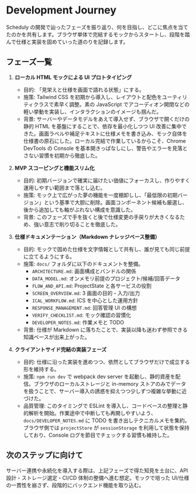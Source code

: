 # Development Journey

Scheduly の開発で辿ったフェーズを振り返り、何を目指し、どこに焦点を当てたのかを共有します。ブラウザ単体で完結するモックからスタートし、段階を踏んで仕様と実装を固めていった道のりを記録します。

## フェーズ一覧

1. **ローカル HTML モックによる UI プロトタイピング**  
   - 目的: 「見栄えと仕様を画面で語れる状態」にする。  
   - 施策: Tailwind CSS を初期から導入し、レイアウトと配色をユーティリティクラスで素早く調整。素の JavaScript でアコーディオン開閉などの軽い挙動を実装し、インタラクションのイメージも掴んだ。  
   - 背景: サーバーやデータモデルをあえて導入せず、ブラウザで開くだけの静的 HTML を基盤にすることで、依存を最小化しつつ UI 改善に集中できた。画面ラベルや補足テキストに仕様メモを書き込み、モック自体を仕様書の原石にした。ローカル完結で作業しているからこそ、Chrome DevTools の Console を基本開きっぱなしにし、警告やエラーを見落とさない習慣を初期から徹底した。

2. **MVP スコーピングと機能スリム化**  
   - 目的: 初期バージョンで確実に届けたい価値にフォーカスし、作りやすく運用しやすい範囲まで落とし込む。  
   - 施策: モック上で広がった夢の機能を一度棚卸しし、「最低限の初期バージョン」という基準で大胆に削除。画面コンポーネント候補も厳選し、後から追加しても軸がぶれない構成を意識した。  
   - 背景: このフェーズで手を抜くと後で仕様変更の手戻りが大きくなるため、強い意志で削り切ることを徹底した。

3. **仕様ドキュメンテーション（Markdown ナレッジベース整備）**  
   - 目的: モックで固めた仕様を文字情報として共有し、誰が見ても同じ前提に立てるようにする。  
   - 施策: `docs/` フォルダに以下のドキュメントを整備。  
     - `ARCHITECTURE.md`: 画面構成とバンドルの関係  
     - `DATA_MODEL.md`: オンメモリ前提のプロジェクト/候補/回答データ  
     - `FLOW_AND_API.md`: ProjectState と各サービスの役割  
     - `SCREEN_OVERVIEW.md`: 3 画面の目的・入力/出力  
     - `ICAL_WORKFLOW.md`: ICS を中心とした運用方針  
     - `RESPONSE_MANAGEMENT.md`: 回答管理 UI の構想  
     - `VERIFY_CHECKLIST.md`: モック確認の習慣化  
     - `DEVELOPER_NOTES.md`: 作業メモと TODO  
   - 背景: 仕様が Markdown に落ちたことで、実装以降も迷わず参照できる知識ベースが出来上がった。

4. **クライアントサイド完結の実装フェーズ**  
   - 目的: 仕様に沿った実装を進めつつ、依然としてブラウザだけで成立する形を維持する。  
   - 施策: `npm run dev` で webpack dev server を起動し、静的資産を配信。ブラウザのローカルストレージと in-memory ストアのみでデータを扱うことで、サーバー導入の誘惑を抑えつつ少しずつ複雑な挙動に近づけた。  
   - 品質管理: このタイミングで ESLint を導入し、コードベースの整理と静的解析を開始。作業途中で中断しても再開しやすいよう、`docs/DEVELOPER_NOTES.md` に TODO を書き出しテクニカルメモを集約。ブラウザ側では `projectStore` が `sessionStorage` を利用して状態を保持しており、Console ログを節目でチェックする習慣も維持した。

## 次のステップに向けて

サーバー連携や永続化を導入する際は、上記フェーズで得た知見を土台に、API 設計・ストレージ選定・CI/CD 体制の整備へ進む想定。モックで培った UI/仕様の一貫性を崩さず、段階的にバックエンド機能を取り込む。
